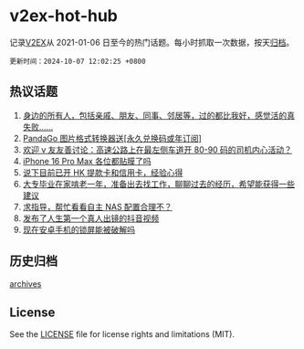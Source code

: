 # v2ex-hot-hub

 记录[V2EX](https://www.v2ex.com/)从 2021-01-06 日至今的热门话题。每小时抓取一次数据，按天[归档](archives)。

`更新时间：2024-10-07 12:02:25 +0800`

## 热议话题

1. [身边的所有人，包括亲戚、朋友、同事、邻居等，过的都比我好，感觉活的真失败……](https://www.v2ex.com/t/1077868)
1. [PandaGo 图片格式转换器送[永久兑换码或年订阅]](https://www.v2ex.com/t/1077985)
1. [欢迎 v 友友善讨论：高速公路上在最左侧车道开 80-90 码的司机内心活动？](https://www.v2ex.com/t/1077916)
1. [iPhone 16 Pro Max 各位都贴膜了吗](https://www.v2ex.com/t/1077885)
1. [说下目前已开 HK 提款卡和信用卡，经验心得](https://www.v2ex.com/t/1077971)
1. [大专毕业在家啃老一年，准备出去找工作，聊聊过去的经历，希望能获得一些建议](https://www.v2ex.com/t/1077920)
1. [求指导，帮忙看看自主 NAS 配置合理不？](https://www.v2ex.com/t/1077905)
1. [发布了人生第一个真人出镜的抖音视频](https://www.v2ex.com/t/1077909)
1. [现在安卓手机的锁屏能被破解吗](https://www.v2ex.com/t/1077976)

## 历史归档

[archives](archives)

## License

See the [LICENSE](LICENSE) file for license rights and limitations (MIT).
